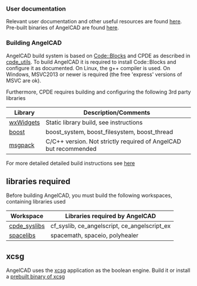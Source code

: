 ### User documentation ###

Relevant user documentation and other useful resources are found [here](https://arnholm.github.io/angelcad-docs/). Pre-built binaries of AngelCAD are found [here](https://github.com/arnholm/angelcad/releases).


### Building AngelCAD ###

AngelCAD build system is based on [Code::Blocks](http://codeblocks.org/) and CPDE as described in [cpde_utils](https://github.com/arnholm/cpde_utils). To build AngelCAD it is required to install Code::Blocks and configure it as documented. On Linux, the g++ compiler is used. On Windows, MSVC2013 or newer is required (the free 'express' versions of MSVC are ok).

Furthermore, CPDE requires building and configuring the following 3rd party libraries 

| Library                             | Description/Comments |
| ----------------------------------- | -------------------- |
| [wxWidgets](http://wxwidgets.org/)  | Static library build, see instructions |
| [boost](https://www.boost.org/)  | boost_system, boost_filesystem, boost_thread |
| [msgpack](https://msgpack.org/) | C/C++ version. Not strictly required of AngelCAD but recommended |

For more detailed detailed build instructions see [here](https://github.com/arnholm/cpde_utils/tree/master/doc/)


## libraries required ##

Before building AngelCAD, you must build the following workspaces, containing libraries used

| Workspace                           | Libraries required by AngelCAD |
| ----------------------------------- | -------------------- |
| [cpde_syslibs](https://github.com/arnholm/cpde_syslibs/)  | cf_syslib, ce_angelscript, ce_angelscript_ex |
| [spacelibs](https://github.com/arnholm/spacelibs/)  | spacemath, spaceio, polyhealer |


## xcsg ##

AngelCAD uses the [xcsg](https://github.com/arnholm/xcsg) application as the boolean engine. Build it or install a [prebuilt binary of xcsg](https://github.com/arnholm/xcsg/releases)


